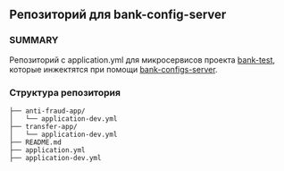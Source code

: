 <h2>Репозиторий для bank-config-server</h2>


### SUMMARY

Репозиторий с application.yml для микросервисов проекта [bank-test](https://github.com/exGoo/bank_test), которые инжектятся при помощи [bank-configs-server](...).


### Структура репозитория

```text
├── anti-fraud-app/ 
│   └── application-dev.yml
├── transfer-app/
│   └── application-dev.yml
├── README.md
├── application.yml
├── application-dev.yml
